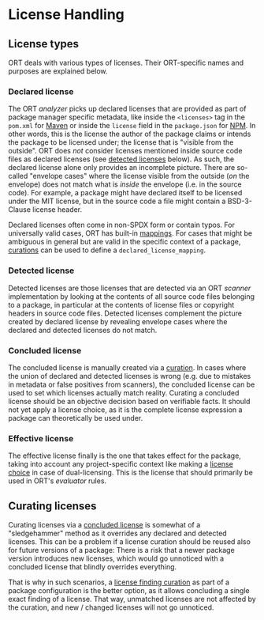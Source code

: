 # License Handling

## License types

ORT deals with various types of licenses.
Their ORT-specific names and purposes are explained below.

### Declared license

The ORT *analyzer* picks up declared licenses that are provided as part of package manager specific metadata, like inside the `<licenses>` tag in the `pom.xml` for [Maven][1] or inside the `license` field in the `package.json` for [NPM][2].
In other words, this is the license the author of the package claims or intends the package to be licensed under; the license that is "visible from the outside".
ORT does *not* consider licenses mentioned inside source code files as declared licenses (see [detected licenses](#detected-license) below).
As such, the declared license alone only provides an incomplete picture.
There are so-called "envelope cases" where the license visible from the outside (*on* the envelope) does not match what is *inside* the envelope (i.e. in the source code).
For example, a package might have declared itself to be licensed under the MIT license, but in the source code a file might contain a BSD-3-Clause license header.

Declared licenses often come in non-SPDX form or contain typos.
For universally valid cases, ORT has built-in [mappings](https://github.com/oss-review-toolkit/ort/blob/main/utils/spdx/src/main/resources/declared-license-mapping.yml).
For cases that might be ambiguous in general but are valid in the specific context of a package, [curations](../configuration/package-curations.md) can be used to define a `declared_license_mapping`.

### Detected license

Detected licenses are those licenses that are detected via an ORT *scanner* implementation by looking at the contents of all source code files belonging to a package, in particular at the contents of license files or copyright headers in source code files.
Detected licenses complement the picture created by declared license by revealing envelope cases where the declared and detected licenses do not match.

### Concluded license

The concluded license is manually created via a [curation](../configuration/package-curations.md).
In cases where the union of declared and detected licenses is wrong (e.g. due to mistakes in metadata or false positives from scanners), the concluded license can be used to set which licenses actually match reality.
Curating a concluded license should be an objective decision based on verifiable facts.
It should not yet apply a license choice, as it is the complete license expression a package can theoretically be used under.

### Effective license

The effective license finally is the one that takes effect for the package, taking into account any project-specific context like making a [license choice](../configuration/ort-yml.md#license-choices) in case of dual-licensing.
This is the license that should primarily be used in ORT's *evaluator* rules.

## Curating licenses

Curating licenses via a [concluded license](#concluded-license) is somewhat of a "sledgehammer" method as it overrides any declared and detected licenses.
This can be a problem if a license curation should be reused also for future versions of a package:
There is a risk that a newer package version introduces new licenses, which would go unnoticed with a concluded license that blindly overrides everything.

That is why in such scenarios, a [license finding curation](../configuration/package-configurations.md#defining-path-excludes-and-license-finding-curations) as part of a package configuration is the better option, as it allows concluding a single exact finding of a license.
That way, unmatched licenses are not affected by the curation, and new / changed licenses will not go unnoticed.

[1]: https://maven.apache.org/pom.html#Licenses
[2]: https://docs.npmjs.com/cli/v8/configuring-npm/package-json#license
